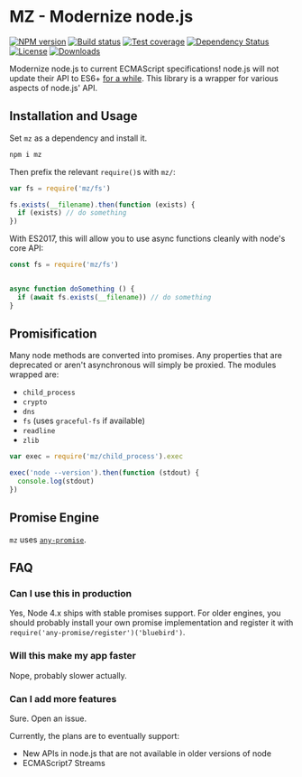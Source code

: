 
# MZ - Modernize node.js

[![NPM version][npm-image]][npm-url]
[![Build status][travis-image]][travis-url]
[![Test coverage][coveralls-image]][coveralls-url]
[![Dependency Status][david-image]][david-url]
[![License][license-image]][license-url]
[![Downloads][downloads-image]][downloads-url]

Modernize node.js to current ECMAScript specifications!
node.js will not update their API to ES6+ [for a while](https://github.com/joyent/node/issues/7549).
This library is a wrapper for various aspects of node.js' API.

## Installation and Usage

Set `mz` as a dependency and install it.

```bash
npm i mz
```

Then prefix the relevant `require()`s with `mz/`:

```js
var fs = require('mz/fs')

fs.exists(__filename).then(function (exists) {
  if (exists) // do something
})
```

With ES2017, this will allow you to use async functions cleanly with node's core API:

```js
const fs = require('mz/fs')


async function doSomething () {
  if (await fs.exists(__filename)) // do something
}
```

## Promisification

Many node methods are converted into promises.
Any properties that are deprecated or aren't asynchronous will simply be proxied.
The modules wrapped are:

- `child_process`
- `crypto`
- `dns`
- `fs` (uses `graceful-fs` if available)
- `readline`
- `zlib`

```js
var exec = require('mz/child_process').exec

exec('node --version').then(function (stdout) {
  console.log(stdout)
})
```

## Promise Engine

`mz` uses [`any-promise`](https://github.com/kevinbeaty/any-promise).

## FAQ

### Can I use this in production

Yes, Node 4.x ships with stable promises support. For older engines,
you should probably install your own promise implementation and register it with
`require('any-promise/register')('bluebird')`.

### Will this make my app faster

Nope, probably slower actually.

### Can I add more features

Sure.
Open an issue.

Currently, the plans are to eventually support:

- New APIs in node.js that are not available in older versions of node
- ECMAScript7 Streams


[npm-image]: https://img.shields.io/npm/v/mz.svg?style=flat-square
[npm-url]: https://npmjs.org/package/mz
[travis-image]: https://img.shields.io/travis/normalize/mz.svg?style=flat-square
[travis-url]: https://travis-ci.org/normalize/mz
[coveralls-image]: https://img.shields.io/coveralls/normalize/mz.svg?style=flat-square
[coveralls-url]: https://coveralls.io/r/normalize/mz?branch=master
[david-image]: http://img.shields.io/david/normalize/mz.svg?style=flat-square
[david-url]: https://david-dm.org/normalize/mz
[license-image]: http://img.shields.io/npm/l/mz.svg?style=flat-square
[license-url]: LICENSE
[downloads-image]: http://img.shields.io/npm/dm/mz.svg?style=flat-square
[downloads-url]: https://npmjs.org/package/mz
